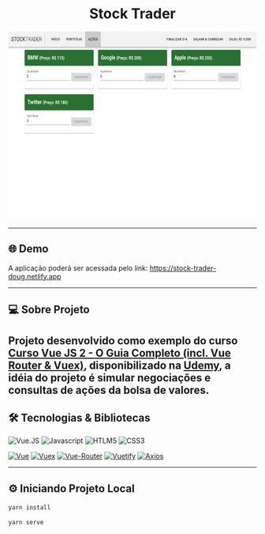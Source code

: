 <h1
  align="center"
>
  Stock Trader
</h1>

<p align="center">
  <img width="695" height="380" src="https://raw.githubusercontent.com/douglaswmartins/stock-trader/main/.github/1.png">
</p>

---

## 🌐 Demo

A aplicação poderá ser acessada pelo link: https://stock-trader-doug.netlify.app

---

## 💻 Sobre Projeto

Projeto desenvolvido como exemplo do curso [Curso Vue JS 2 - O Guia Completo (incl. Vue Router & Vuex)](https://www.udemy.com/course/vue-js-completo/), disponibilizado na [Udemy](https://www.udemy.com/), a idéia do projeto é simular negociações e consultas de ações da bolsa de valores.
---

## 🛠 Tecnologias & Bibliotecas

![Vue.JS](https://img.shields.io/badge/Vue.js-35495E?style=for-the-badge&logo=vue-dot-js)
![Javascript](https://img.shields.io/badge/Javascript-F7DF1E?style=for-the-badge&logo=javascript&logoColor=black)
![HTLM5](https://img.shields.io/badge/html5%20-%23E34F26.svg?&style=for-the-badge&logo=html5&logoColor=white)
![CSS3](https://img.shields.io/badge/css3%20-%231572B6.svg?&style=for-the-badge&logo=css3&logoColor=white)

[![Vue](https://img.shields.io/badge/vue-v2.6.11-3eaf7c)](https://vuejs.org/v2/guide/)
[![Vuex](https://img.shields.io/badge/vuex-v3.6.2-35495E)](https://vuex.vuejs.org/)
[![Vue-Router](https://img.shields.io/badge/vue_router-v3.2.0-35495E)](https://router.vuejs.org/guide/)
[![Vuetify](https://img.shields.io/badge/vuetify-v2.4.0-1867c0)](https://vuetifyjs.com/en/getting-started/installation/)
[![Axios](https://img.shields.io/badge/axios-v0.21.1-5a29e4)](https://axios-http.com/docs/intro)

---

## ⚙️ Iniciando Projeto Local

```
yarn install
```
```
yarn serve
```

